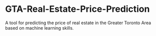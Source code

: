 # GTA-Real-Estate-Price-Prediction
A tool for predicting the price of real estate in the Greater Toronto Area based on machine learning skills.
